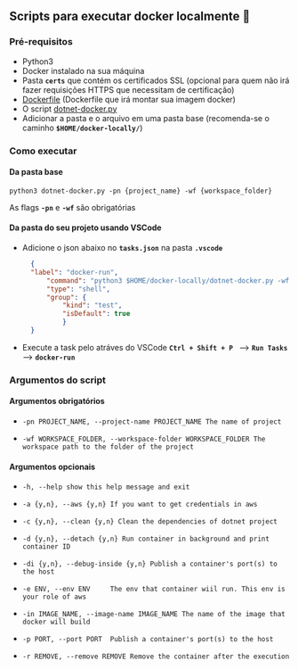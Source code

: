 ## Scripts para executar docker localmente :whale:

### Pré-requisitos
- Python3
- Docker instalado na sua máquina
- Pasta **``certs``** que contém os certificados SSL (opcional para quem não irá fazer requisições HTTPS que necessitam de certificação)
- [Dockerfile](https://github.com/mayconbj15/docker-scripts/blob/master/Dockerfile) (Dockerfile que irá montar sua imagem docker)
- O script [dotnet-docker.py](https://github.com/mayconbj15/docker-scripts/blob/master/dotnet-docker.py)
- Adicionar a pasta e o arquivo em uma pasta base (recomenda-se o caminho **``$HOME/docker-locally/``**)

### Como executar
#### Da pasta base
    python3 dotnet-docker.py -pn {project_name} -wf {workspace_folder}

As flags **``-pn``** e **``-wf``** são obrigatórias

#### Da pasta do seu projeto usando VSCode

- Adicione o json abaixo no **``tasks.json``** na pasta **``.vscode``**

  ```json
    {
    "label": "docker-run",
        "command": "python3 $HOME/docker-locally/dotnet-docker.py -wf ${workspaceFolder} -pn {projectName}",
        "type": "shell",
        "group": {
            "kind": "test",
            "isDefault": true
            }
    }
    ```
- Execute a task pelo atráves do VSCode **``Ctrl + Shift + P ``** --> **``Run Tasks``** --> **``docker-run``** 

### Argumentos do script 

#### Argumentos obrigatórios
- ``-pn PROJECT_NAME, --project-name PROJECT_NAME The name of project``

- ``-wf WORKSPACE_FOLDER, --workspace-folder WORKSPACE_FOLDER The workspace path to the folder of the project``

#### Argumentos opcionais
- ``-h, --help show this help message and exit``
  
- ``-a {y,n}, --aws {y,n} If you want to get credentials in aws``

- ``-c {y,n}, --clean {y,n} Clean the dependencies of dotnet project``
  
- ``-d {y,n}, --detach {y,n} Run container in background and print container ID``

- ``-di {y,n}, --debug-inside {y,n} Publish a container's port(s) to the host``

- ``-e ENV, --env ENV     The env that container wiil run. This env is your role of aws``

- ``-in IMAGE_NAME, --image-name IMAGE_NAME The name of the image that docker will build``

- ``-p PORT, --port PORT  Publish a container's port(s) to the host``
  
- ``-r REMOVE, --remove REMOVE Remove the container after the execution``